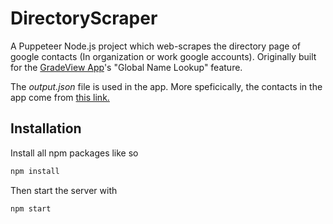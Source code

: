 # DirectoryScraper
A Puppeteer Node.js project which web-scrapes the directory page of google contacts (In organization or work google accounts). Originally built for the [GradeView App](https://github.com/KihtrakRaknas/GradeViewApp/)'s "Global Name Lookup" feature.  

The *output.json* file is used in the app. More speficically, the contacts in the app come from [this link.](https://raw.githubusercontent.com/KihtrakRaknas/DirectoryScraper/master/output.json)

## Installation
Install all npm packages like so
```bash
npm install
```
Then start the server with
```bash
npm start
```
